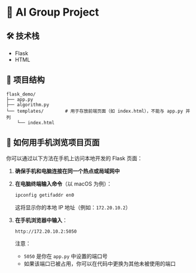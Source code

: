 # 🌟 AI Group Project

## 🛠 技术栈  
- Flask  
- HTML  

## 📁 项目结构
```
flask_demo/
├── app.py
├── algorithm.py
└── templates/        # 用于存放前端页面（如 index.html），不能与 app.py 并列
    └── index.html
```

## 📱 如何用手机浏览项目页面

你可以通过以下方法在手机上访问本地开发的 Flask 页面：

1. **确保手机和电脑连接在同一个热点或局域网中**
2. **在电脑终端输入命令**（以 macOS 为例）：
   ```bash
   ipconfig getifaddr en0
   ```
   这将显示你的本地 IP 地址（例如：`172.20.10.2`）

3. **在手机浏览器中输入**：
   ```
   http://172.20.10.2:5050
   ```
   注意：
   - `5050` 是你在 `app.py` 中设置的端口号
   - 如果该端口已被占用，你可以在代码中更换为其他未被使用的端口

